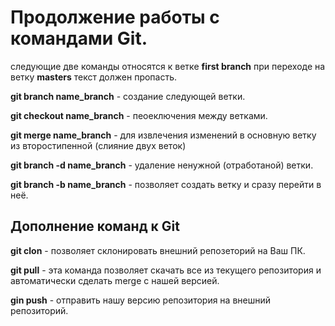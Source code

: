 # Продолжение работы с командами Git.

следующие две команды относятся к ветке **first branch** при переходе на ветку **masters** текст должен пропасть. 

**git branch name_branch** - создание следующей ветки.

**git checkout name_branch** - пеоеключения между ветками.

**git merge name_branch** - для извлечения изменений в основную ветку из второстипенной (слияние двух веток)

**git branch -d name_branch** - удаление ненужной (отработаной) ветки.

**git branch -b name_branch** - позволяет создать ветку и сразу перейти в неё.

## Дополнение команд к Git

**git clon** - позволяет склонировать внешний репозеторий на Ваш ПК.

**git pull** - эта команда позволяет скачать все из текущего репозитория и автоматически сделать merge с нашей версией.

**gin push** - отправить нашу версию репозитория на внешний репозиторий.





